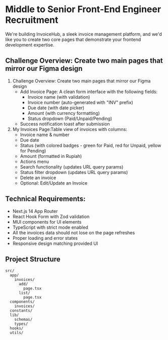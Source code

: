 # Middle to Senior Front-End Engineer Recruitment

We're building InvoiceHub, a sleek invoice management platform, and we'd like you to create two core pages that demonstrate your frontend development expertise.

## Challenge Overview: Create two main pages that mirror our Figma design

1. Challenge Overview: Create two main pages that mirror our Figma design
    - Add Invoice Page: A clean form interface with the following fields: 
        - Invoice name (with validation)
        - Invoice number (auto-generated with "INV" prefix)
        - Due date (with date picker)
        - Amount (with currency formatting)
        - Status dropdown (Paid/Unpaid/Pending)
    - Success notification toast after submission
2. My Invoices Page:Table view of invoices with columns: 
    - Invoice name & number
    - Due date
    - Status (with colored badges - green for Paid, red for Unpaid, yellow for Pending)
    - Amount (formatted in Rupiah)
    - Actions menu
    - Search functionality (updates URL query params)
    - Status filter dropdown (updates URL query params)
    - Delete an invoice
    - Optional: Edit/Update an Invoice 

## Technical Requirements:

- Next.js 14 App Router
- React Hook Form with Zod validation
- MUI components for UI elements
- TypeScript with strict mode enabled
- All the invoices data should not lose on the page refreshes
- Proper loading and error states
- Responsive design matching provided UI

## Project Structure

```
src/
  app/
    invoices/
      add/
        page.tsx
      list/
        page.tsx 
  components/
    invoices/
  constants/
  lib/
    schemas/
    types/
  hooks/ 
  utils/
```


